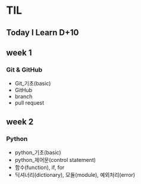# TIL

## Today I Learn D+10

## week 1

### Git & GitHub

- Git\_기초(basic)
- GitHub
- branch
- pull request

## week 2

### Python

- python\_기초(basic)
- python\_제어문(control statement)
- 함수(function), if, for
- 딕셔너리(dictionary), 모듈(module), 예외처리(error)
